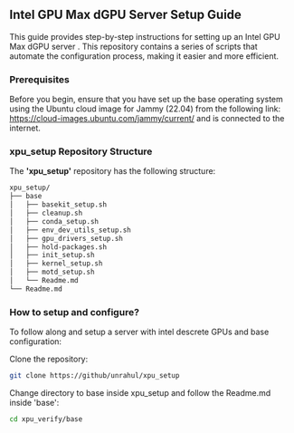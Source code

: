 ## Intel GPU Max dGPU Server Setup Guide

This guide provides step-by-step instructions for setting up an Intel GPU Max dGPU server . This repository contains a series of scripts that automate the configuration process, making it easier and more efficient.

### Prerequisites

Before you begin, ensure that you have set up the base operating system using the Ubuntu cloud image for Jammy (22.04) from the following link: https://cloud-images.ubuntu.com/jammy/current/ and is connected to the internet.

### xpu\_setup Repository Structure

The **'xpu\_setup'** repository has the following structure:

```bash
xpu_setup/
├── base
│   ├── basekit_setup.sh
│   ├── cleanup.sh
│   ├── conda_setup.sh
│   ├── env_dev_utils_setup.sh
│   ├── gpu_drivers_setup.sh
│   ├── hold-packages.sh
│   ├── init_setup.sh
│   ├── kernel_setup.sh
│   ├── motd_setup.sh
│   └── Readme.md
└── Readme.md
```

### How to setup and configure?

To follow along and setup a server with intel descrete GPUs and base configuration:

Clone the repository:

```bash
git clone https://github/unrahul/xpu_setup
```

Change directory to base inside xpu\_setup and follow the Readme.md inside 'base':

```bash
cd xpu_verify/base
```
